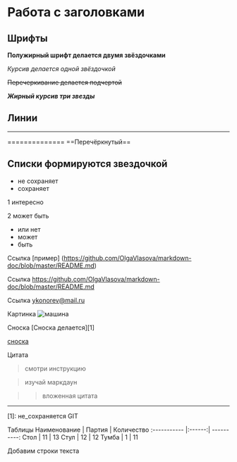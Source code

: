 # Работа с заголовками

## Шрифты

**Полужирный шрифт делается двумя звёздочками**

*Курсив делается одной звёздочкой*

~~Перечеркивание делается подчертой~~

***Жирный курсив три звезды***

## Линии
__________________________
==============
==Перечёркнутый==

## Списки формируются звездочкой
* не сохраняет
* сохраняет

1 интересно

2 может быть
* или нет
* может
* быть

Ссылка [пример] (https://github.com/OlgaVlasova/markdown-doc/blob/master/README.md)

Ссылка <https://github.com/OlgaVlasova/markdown-doc/blob/master/README.md>

Ссылка <ykonorev@mail.ru>

Картинка ![машина](Библиотеки\Изображения)

Сноска [Сноска делается][1] 

[сноска][2]


Цитата 
>смотри инструкцию

>изучай маркдаун

>>вложенная цитата

___

[1]: не_сохраняется GIT

Таблицы
Наименование | Партия | Количество
:----------- |:------:| ----------:
Стол         | 11     | 13
Стул         | 12     | 12
Тумба        | 1      | 11

[2]: не_сохраняет



Добавим строки текста
